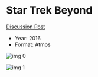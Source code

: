 # Star Trek Beyond

[Discussion Post](https://www.avsforum.com/threads/bass-eq-for-filtered-movies.2995212/post-56865468)

* Year: 2016
* Format: Atmos

![img 0](https://i.imgur.com/RsA8Y7j.jpg)

![img 1](https://i.imgur.com/KoiBtp9.jpg)


